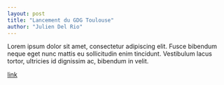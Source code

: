 ```yaml
---
layout: post
title: "Lancement du GDG Toulouse"
author: "Julien Del Rio"
---
```


Lorem ipsum dolor sit amet, consectetur adipiscing elit. Fusce bibendum neque eget nunc mattis eu sollicitudin enim tincidunt. Vestibulum lacus tortor, ultricies id dignissim ac, bibendum in velit.

[link](https://test.com)
